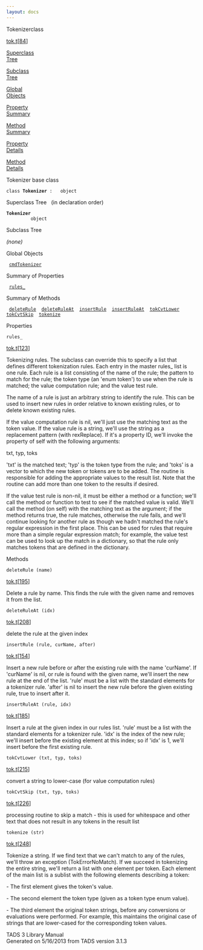 ```yaml
---
layout: docs
---
```

<span class="title">Tokenizer</span><span class="type">class</span>

[tok.t](../file/tok.t.html)\[[84](../source/tok.t.html#84)\]

[Superclass  
Tree](#_SuperClassTree_)

[Subclass  
Tree](#_SubClassTree_)

[Global  
Objects](#_ObjectSummary_)

[Property  
Summary](#_PropSummary_)

[Method  
Summary](#_MethodSummary_)

[Property  
Details](#_Properties_)

[Method  
Details](#_Methods_)

<div class="fdesc">

Tokenizer base class

`class `**`Tokenizer`**` :   object`

</div>

<span id="_SuperClassTree_"></span>

<div class="mjhd">

<span class="hdln">Superclass Tree</span>   (in declaration order)

</div>

**`Tokenizer`**  
`         object`  
<span id="_SubClassTree_"></span>

<div class="mjhd">

<span class="hdln">Subclass Tree</span>  

</div>

*(none)* <span id="_ObjectSummary_"></span>

<div class="mjhd">

<span class="hdln">Global Objects</span>  

</div>

` `[`cmdTokenizer`](../object/cmdTokenizer.html)`  `
<span id="_PropSummary_"></span>

<div class="mjhd">

<span class="hdln">Summary of Properties</span>  

</div>

` `[`rules_`](#rules_)`  `

<span id="_MethodSummary_"></span>

<div class="mjhd">

<span class="hdln">Summary of Methods</span>  

</div>

` `[`deleteRule`](#deleteRule)`  `[`deleteRuleAt`](#deleteRuleAt)`  `[`insertRule`](#insertRule)`  `[`insertRuleAt`](#insertRuleAt)`  `[`tokCvtLower`](#tokCvtLower)`  `[`tokCvtSkip`](#tokCvtSkip)`  `[`tokenize`](#tokenize)`  `

<span id="_Properties_"></span>

<div class="mjhd">

<span class="hdln">Properties</span>  

</div>

<span id="rules_"></span>

`rules_`

[tok.t](../file/tok.t.html)\[[123](../source/tok.t.html#123)\]

<div class="desc">

Tokenizing rules. The subclass can override this to specify a list that
defines different tokenization rules. Each entry in the master rules\_
list is one rule. Each rule is a list consisting of the name of the
rule; the pattern to match for the rule; the token type (an 'enum
token') to use when the rule is matched; the value computation rule; and
the value test rule.

The name of a rule is just an arbitrary string to identify the rule.
This can be used to insert new rules in order relative to known existing
rules, or to delete known existing rules.

If the value computation rule is nil, we'll just use the matching text
as the token value. If the value rule is a string, we'll use the string
as a replacement pattern (with rexReplace). If it's a property ID, we'll
invoke the property of self with the following arguments:

txt, typ, toks

'txt' is the matched text; 'typ' is the token type from the rule; and
'toks' is a vector to which the new token or tokens are to be added. The
routine is responsible for adding the appropriate values to the result
list. Note that the routine can add more than one token to the results
if desired.

If the value test rule is non-nil, it must be either a method or a
function; we'll call the method or function to test to see if the
matched value is valid. We'll call the method (on self) with the
matching text as the argument; if the method returns true, the rule
matches, otherwise the rule fails, and we'll continue looking for
another rule as though we hadn't matched the rule's regular expression
in the first place. This can be used for rules that require more than a
simple regular expression match; for example, the value test can be used
to look up the match in a dictionary, so that the rule only matches
tokens that are defined in the dictionary.

</div>

<span id="_Methods_"></span>

<div class="mjhd">

<span class="hdln">Methods</span>  

</div>

<span id="deleteRule"></span>

`deleteRule (name)`

[tok.t](../file/tok.t.html)\[[195](../source/tok.t.html#195)\]

<div class="desc">

Delete a rule by name. This finds the rule with the given name and
removes it from the list.

</div>

<span id="deleteRuleAt"></span>

`deleteRuleAt (idx)`

[tok.t](../file/tok.t.html)\[[208](../source/tok.t.html#208)\]

<div class="desc">

delete the rule at the given index

</div>

<span id="insertRule"></span>

`insertRule (rule, curName, after)`

[tok.t](../file/tok.t.html)\[[154](../source/tok.t.html#154)\]

<div class="desc">

Insert a new rule before or after the existing rule with the name
'curName'. If 'curName' is nil, or rule is found with the given name,
we'll insert the new rule at the end of the list. 'rule' must be a list
with the standard elements for a tokenizer rule. 'after' is nil to
insert the new rule before the given existing rule, true to insert after
it.

</div>

<span id="insertRuleAt"></span>

`insertRuleAt (rule, idx)`

[tok.t](../file/tok.t.html)\[[185](../source/tok.t.html#185)\]

<div class="desc">

Insert a rule at the given index in our rules list. 'rule' must be a
list with the standard elements for a tokenizer rule. 'idx' is the index
of the new rule; we'll insert before the existing element at this index;
so if 'idx' is 1, we'll insert before the first existing rule.

</div>

<span id="tokCvtLower"></span>

`tokCvtLower (txt, typ, toks)`

[tok.t](../file/tok.t.html)\[[215](../source/tok.t.html#215)\]

<div class="desc">

convert a string to lower-case (for value computation rules)

</div>

<span id="tokCvtSkip"></span>

`tokCvtSkip (txt, typ, toks)`

[tok.t](../file/tok.t.html)\[[226](../source/tok.t.html#226)\]

<div class="desc">

processing routine to skip a match - this is used for whitespace and
other text that does not result in any tokens in the result list

</div>

<span id="tokenize"></span>

`tokenize (str)`

[tok.t](../file/tok.t.html)\[[248](../source/tok.t.html#248)\]

<div class="desc">

Tokenize a string. If we find text that we can't match to any of the
rules, we'll throw an exception (TokErrorNoMatch). If we succeed in
tokenizing the entire string, we'll return a list with one element per
token. Each element of the main list is a sublist with the following
elements describing a token:

\- The first element gives the token's value.

\- The second element the token type (given as a token type enum value).

\- The third element the original token strings, before any conversions
or evaluations were performed. For example, this maintains the original
case of strings that are lower-cased for the corresponding token values.

</div>

<div class="ftr">

TADS 3 Library Manual  
Generated on 5/16/2013 from TADS version 3.1.3

</div>
